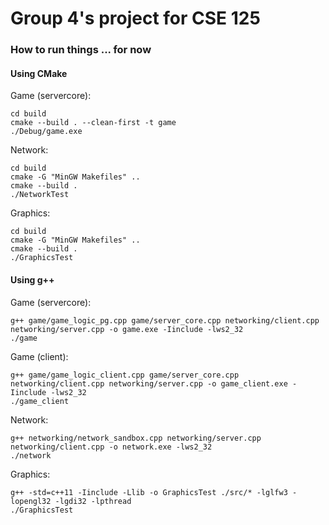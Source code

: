# Group 4's project for CSE 125

### How to run things ... for now
#### Using CMake
Game (servercore):

```
cd build
cmake --build . --clean-first -t game
./Debug/game.exe
```

Network:
```
cd build
cmake -G "MinGW Makefiles" ..
cmake --build .
./NetworkTest
```

Graphics:
```
cd build
cmake -G "MinGW Makefiles" ..
cmake --build .
./GraphicsTest
```

#### Using g++
Game (servercore):
```
g++ game/game_logic_pg.cpp game/server_core.cpp networking/client.cpp networking/server.cpp -o game.exe -Iinclude -lws2_32
./game
```

Game (client):
```
g++ game/game_logic_client.cpp game/server_core.cpp networking/client.cpp networking/server.cpp -o game_client.exe -Iinclude -lws2_32
./game_client
```

Network:
```
g++ networking/network_sandbox.cpp networking/server.cpp networking/client.cpp -o network.exe -lws2_32
./network
```

Graphics:
```
g++ -std=c++11 -Iinclude -Llib -o GraphicsTest ./src/* -lglfw3 -lopengl32 -lgdi32 -lpthread
./GraphicsTest
```
